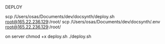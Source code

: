 

DEPLOY

scp /Users/osas/Documents/dev/docsynth/deploy.sh root@165.22.236.129:/root/
scp /Users/osas/Documents/dev/docsynth/.env root@165.22.236.129:/root/


on server
chmod +x deploy.sh
./deploy.sh
